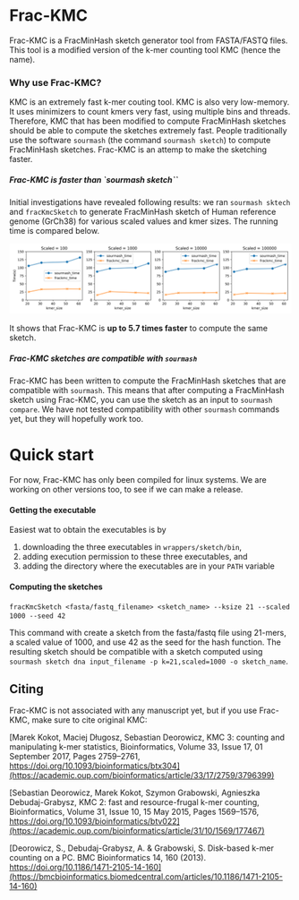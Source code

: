 Frac-KMC
=
Frac-KMC is a FracMinHash sketch generator tool from FASTA/FASTQ files. This tool is a modified version of the k-mer counting tool KMC (hence the name). 

### Why use Frac-KMC?
KMC is an extremely fast k-mer couting tool. KMC is also very low-memory. It uses minimizers to count kmers very fast, using multiple bins and threads. Therefore, KMC that has been modified to compute FracMinHash sketches should be able to compute the sketches extremely fast. People traditionally use the software `sourmash` (the command `sourmash sketch`) to compute FracMinHash sketches. Frac-KMC is an attemp to make the sketching faster.

##### Frac-KMC is faster than `sourmash sketch``

Initial investigations have revealed following results: we ran `sourmash sktech` and `fracKmcSketch` to generate FracMinHash sketch of Human reference genome (GrCh38) for various scaled values and kmer sizes. The running time is compared below.

![Running time comparison of sourmash and Frac-KMC in generating sketches](res.png)

It shows that Frac-KMC is **up to 5.7 times faster** to compute the same sketch.

##### Frac-KMC sketches are compatible with `sourmash`

Frac-KMC has been written to compute the FracMinHash sketches that are compatible with `sourmash`. This means that after computing a FracMinHash sketch using Frac-KMC, you can use the sketch as an input to `sourmash compare`. We have not tested compatibility with other `sourmash` commands yet, but they will hopefully work too.

Quick start
=
For now, Frac-KMC has only been compiled for linux systems. We are working on other versions too, to see if we can make a release.
#### Getting the executable
Easiest wat to obtain the executables is by
1. downloading the three executables in `wrappers/sketch/bin`,
1. adding execution permission to these three executables, and
1. adding the directory where the executables are in your `PATH` variable
#### Computing the sketches
```
fracKmcSketch <fasta/fastq_filename> <sketch_name> --ksize 21 --scaled 1000 --seed 42
```
This command with create a sketch from the fasta/fastq file using 21-mers, a scaled value of 1000, and use 42 as the seed for the hash function. The resulting sketch should be compatible with a sketch computed using `sourmash sketch dna input_filename -p k=21,scaled=1000 -o sketch_name`.


## Citing

Frac-KMC is not associated with any manuscript yet, but if you use Frac-KMC, make sure to cite original KMC:

[Marek Kokot, Maciej Długosz, Sebastian Deorowicz, KMC 3: counting and manipulating k-mer statistics, Bioinformatics, Volume 33, Issue 17, 01 September 2017, Pages 2759–2761, https://doi.org/10.1093/bioinformatics/btx304](https://academic.oup.com/bioinformatics/article/33/17/2759/3796399)

[Sebastian Deorowicz, Marek Kokot, Szymon Grabowski, Agnieszka Debudaj-Grabysz, KMC 2: fast and resource-frugal k-mer counting, Bioinformatics, Volume 31, Issue 10, 15 May 2015, Pages 1569–1576, https://doi.org/10.1093/bioinformatics/btv022](https://academic.oup.com/bioinformatics/article/31/10/1569/177467)

[Deorowicz, S., Debudaj-Grabysz, A. & Grabowski, S. Disk-based k-mer counting on a PC. BMC Bioinformatics 14, 160 (2013). https://doi.org/10.1186/1471-2105-14-160](https://bmcbioinformatics.biomedcentral.com/articles/10.1186/1471-2105-14-160)
